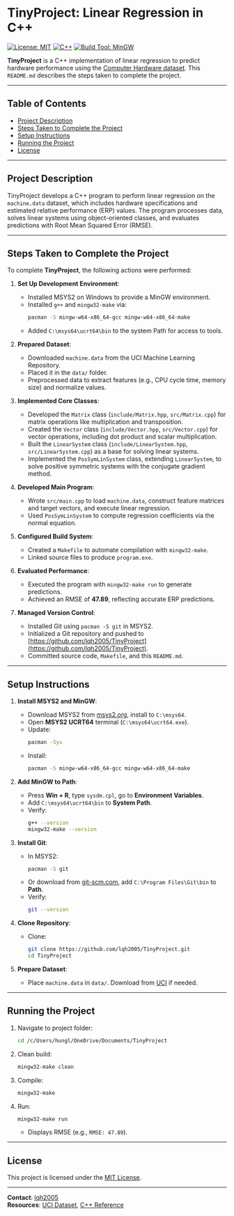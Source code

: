 # TinyProject: Linear Regression in C++

[![License: MIT](https://img.shields.io/badge/License-MIT-yellow.svg)](https://opensource.org/licenses/MIT)
[![C++](https://img.shields.io/badge/Language-C++-blue.svg)](https://isocpp.org/)
[![Build Tool: MinGW](https://img.shields.io/badge/Build-MinGW-green.svg)](https://www.mingw-w64.org/)

**TinyProject** is a C++ implementation of linear regression to predict hardware performance using the [Computer Hardware dataset](https://archive.ics.uci.edu/ml/datasets/Computer+Hardware). This `README.md` describes the steps taken to complete the project.

---

## Table of Contents

- [Project Description](#project-description)
- [Steps Taken to Complete the Project](#steps-taken-to-complete-the-project)
- [Setup Instructions](#setup-instructions)
- [Running the Project](#running-the-project)
- [License](#license)

---

## Project Description

TinyProject develops a C++ program to perform linear regression on the `machine.data` dataset, which includes hardware specifications and estimated relative performance (ERP) values. The program processes data, solves linear systems using object-oriented classes, and evaluates predictions with Root Mean Squared Error (RMSE).

---

## Steps Taken to Complete the Project

To complete **TinyProject**, the following actions were performed:

1. **Set Up Development Environment**:
   - Installed MSYS2 on Windows to provide a MinGW environment.
   - Installed `g++` and `mingw32-make` via:
     ```bash
     pacman -S mingw-w64-x86_64-gcc mingw-w64-x86_64-make
     ```
   - Added `C:\msys64\ucrt64\bin` to the system Path for access to tools.

2. **Prepared Dataset**:
   - Downloaded `machine.data` from the UCI Machine Learning Repository.
   - Placed it in the `data/` folder.
   - Preprocessed data to extract features (e.g., CPU cycle time, memory size) and normalize values.

3. **Implemented Core Classes**:
   - Developed the `Matrix` class (`include/Matrix.hpp`, `src/Matrix.cpp`) for matrix operations like multiplication and transposition.
   - Created the `Vector` class (`include/Vector.hpp`, `src/Vector.cpp`) for vector operations, including dot product and scalar multiplication.
   - Built the `LinearSystem` class (`include/LinearSystem.hpp`, `src/LinearSystem.cpp`) as a base for solving linear systems.
   - Implemented the `PosSymLinSystem` class, extending `LinearSystem`, to solve positive symmetric systems with the conjugate gradient method.

4. **Developed Main Program**:
   - Wrote `src/main.cpp` to load `machine.data`, construct feature matrices and target vectors, and execute linear regression.
   - Used `PosSymLinSystem` to compute regression coefficients via the normal equation.

5. **Configured Build System**:
   - Created a `Makefile` to automate compilation with `mingw32-make`.
   - Linked source files to produce `program.exe`.

6. **Evaluated Performance**:
   - Executed the program with `mingw32-make run` to generate predictions.
   - Achieved an RMSE of **47.89**, reflecting accurate ERP predictions.

7. **Managed Version Control**:
   - Installed Git using `pacman -S git` in MSYS2.
   - Initialized a Git repository and pushed to [https://github.com/lqh2005/TinyProject](https://github.com/lqh2005/TinyProject).
   - Committed source code, `Makefile`, and this `README.md`.

---

## Setup Instructions

1. **Install MSYS2 and MinGW**:
   - Download MSYS2 from [msys2.org](https://www.msys2.org/), install to `C:\msys64`.
   - Open **MSYS2 UCRT64** terminal (`C:\msys64\ucrt64.exe`).
   - Update:
     ```bash
     pacman -Syu
     ```
   - Install:
     ```bash
     pacman -S mingw-w64-x86_64-gcc mingw-w64-x86_64-make
     ```

2. **Add MinGW to Path**:
   - Press **Win + R**, type `sysdm.cpl`, go to **Environment Variables**.
   - Add `C:\msys64\ucrt64\bin` to **System Path**.
   - Verify:
     ```bash
     g++ --version
     mingw32-make --version
     ```

3. **Install Git**:
   - In MSYS2:
     ```bash
     pacman -S git
     ```
   - Or download from [git-scm.com](https://git-scm.com/), add `C:\Program Files\Git\bin` to **Path**.
   - Verify:
     ```bash
     git --version
     ```

4. **Clone Repository**:
   - Clone:
     ```bash
     git clone https://github.com/lqh2005/TinyProject.git
     cd TinyProject
     ```

5. **Prepare Dataset**:
   - Place `machine.data` in `data/`. Download from [UCI](https://archive.ics.uci.edu/ml/datasets/Computer+Hardware) if needed.

---

## Running the Project

1. Navigate to project folder:
   ```bash
   cd /c/Users/hungl/OneDrive/Documents/TinyProject
   ```

2. Clean build:
   ```bash
   mingw32-make clean
   ```

3. Compile:
   ```bash
   mingw32-make
   ```

4. Run:
   ```bash
   mingw32-make run
   ```
   - Displays RMSE (e.g., `RMSE: 47.89`).

---

## License

This project is licensed under the [MIT License](LICENSE).

---

**Contact**: [lqh2005](https://github.com/lqh2005)  
**Resources**: [UCI Dataset](https://archive.ics.uci.edu/ml/datasets/Computer+Hardware), [C++ Reference](https://en.cppreference.com/w/)